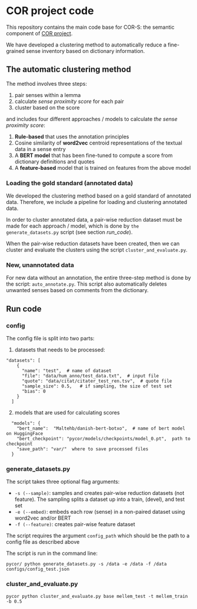 # COR project code

This repository contains the main code base for COR-S: 
the semantic component of [COR project].

We have developed a clustering method to
automatically reduce a fine-grained sense inventory
based on dictionary information.

## The automatic clustering method
The method involves three steps:
1. pair senses within a lemma
2. calculate _sense proximity score_ for each pair
3. cluster based on the score

and includes four different approaches / models to calculate _the sense
proximity score_:
1. **Rule-based** that uses the annotation principles
2. Cosine similarity of **word2vec** centroid representations of the textual data in a sense entry
3. A **BERT model** that has been fine-tuned to compute a score from dictionary definitions and quotes
4. A **feature-based** model that is trained on features from the above model

### Loading the gold standard (annotated data)
We developed the clustering method based on a gold standard of annotated data.
Therefore, we include a pipeline for loading and clustering annotated data.

In order to cluster annotated data, a pair-wise reduction dataset must be made
for each approach / model, which is done by `the generate_datasets.py` script (see section _run_code_).

When the pair-wise reduction datasets have been created, then we can cluster and evaluate the clusters using the script `cluster_and_evaluate.py`.

### New, unannotated data
For new data without an annotation, the entire three-step method is done by the script: `auto_annotate.py`.
This script also automatically deletes unwanted senses based on comments from the dictionary. 

## Run code

### config
The config file is split into two parts:
1. datasets that needs to be processed: 
```
"datasets": [
    {
      "name": "test",  # name of dataset
      "file": "data/hum_anno/test_data.txt",  # input file
      "quote": "data/citat/citater_test_ren.tsv",  # quote file
      "sample_size": 0.5,   # if sampling, the size of test set
      "bias": 0 
    }
  ]
  ```
2. models that are used for calculating scores
```
  "models": {
    "bert_name":  "Maltehb/danish-bert-botxo",  # name of bert model on HuggingFace
    "bert_checkpoint": "pycor/models/checkpoints/model_0.pt",  path to checkpoint
    "save_path": "var/"  where to save processed files
  }
  ```

### generate_datasets.py
The script takes three optional flag arguments:
- `-s (--sample)`: samples and creates pair-wise reduction datasets (not feature). The sampling splits a dataset up into a train, (devel), and test set
- `-e (--embed)`: embeds each row (sense) in a non-paired dataset using word2vec and/or BERT
- `-f (--feature)`: creates pair-wise feature dataset

The script requires the argument `config_path` which should be the path to a config file as described above

The script is run in the command line:
```
pycor/ python generate_datasets.py -s /data -e /data -f /data configs/config_test.json
```

### cluster_and_evaluate.py
```
pycor python cluster_and_evaluate.py base mellem_test -t mellem_train -b 0.5
```

###

[COR project]: <https://cst.ku.dk/english/projects/the-central-word-register-for-danish-cor/>